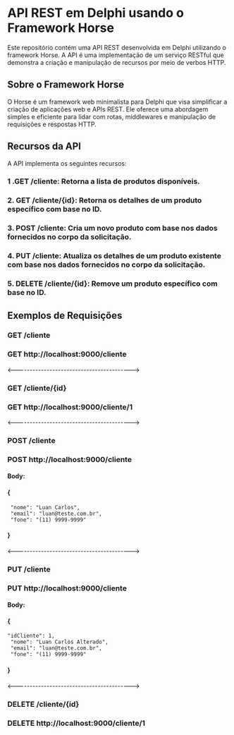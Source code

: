 # API REST em Delphi usando o Framework Horse
Este repositório contém uma API REST desenvolvida em Delphi utilizando o framework Horse. 
A API é uma implementação de um serviço RESTful que demonstra a criação e manipulação de recursos por meio de verbos HTTP.

## Sobre o Framework Horse
O Horse é um framework web minimalista para Delphi que visa simplificar a criação de aplicações web e APIs REST. 
Ele oferece uma abordagem simples e eficiente para lidar com rotas, middlewares e manipulação de requisições e respostas HTTP.

## Recursos da API
A API implementa os seguintes recursos:

### 1 .GET /cliente: Retorna a lista de produtos disponíveis.
### 2. GET /cliente/{id}: Retorna os detalhes de um produto específico com base no ID.
### 3. POST /cliente: Cria um novo produto com base nos dados fornecidos no corpo da solicitação.
### 4. PUT /cliente: Atualiza os detalhes de um produto existente com base nos dados fornecidos no corpo da solicitação.
### 5. DELETE /cliente/{id}: Remove um produto específico com base no ID.

## Exemplos de Requisições

### GET /cliente
### GET http://localhost:9000/cliente
<----------------------------------------->
### GET /cliente/{id}
### GET http://localhost:9000/cliente/1
<----------------------------------------->
### POST /cliente
### POST http://localhost:9000/cliente

#### Body:
 #### {
     "nome": "Luan Carlos",
     "email": "luan@teste.com.br",
     "fone": "(11) 9999-9999"
  #### }
<----------------------------------------->  
### PUT /cliente
### PUT http://localhost:9000/cliente

#### Body:
#### {
    "idCliente": 1,
     "nome": "Luan Carlos Alterado",
     "email": "luan@teste.com.br",
     "fone": "(11) 9999-9999"
#### }
<----------------------------------------->
### DELETE /cliente/{id}
### DELETE http://localhost:9000/cliente/1
